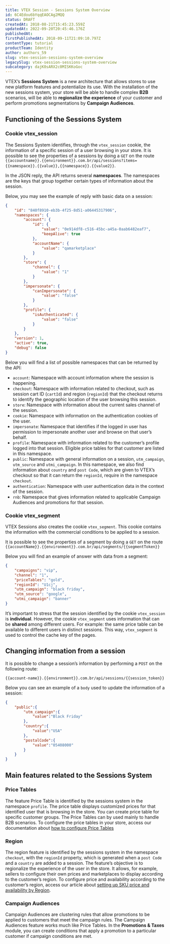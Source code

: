 ```yaml
---
title: VTEX Session - Sessions System Overview 
id: 6C4Edou6bYqqEAOCAg2MQQ
status: DRAFT
createdAt: 2018-08-21T15:45:23.559Z
updatedAt: 2022-09-20T20:45:46.176Z
publishedAt: 
firstPublishedAt: 2018-09-11T21:09:10.797Z
contentType: tutorial
productTeam: Identity
author: authors_59
slug: vtex-session-sessions-system-overview
legacySlug: vtex-session-sessions-system-overview
subcategory: dajK0sARX2c0MISKKoGoc
---
```


VTEX’s __Sessions System__ is a new architecture that allows stores to use new platform features and potentialize its use. With the installation of the new sessions system, your store will be able to handle complex __B2B__ scenarios, will be able to __regionalize the experience__ of your customer and perform promotions segmentations by __Campaign Audiences__.

## Functioning of the Sessions System

### Cookie vtex_session

The Sessions System identifies, through the `vtex_session` cookie, the information of a specific session of a user browsing in your store.
It is possible to see the properties of a sessions by doing a `GET` on the route `{{accountname}}.{{environment}}.com.br/api/sessions?items={{namespace}}.{{value}},{{namespace}}.{{value2}}`.

In the JSON reply, the API returns several __namespaces__. The namespaces are the keys that group together certain types of information about the session.

Below, you may see the example of reply with basic data on a session:

```json
{
    "id": "840f8910-eb3b-4f25-8d51-a06445317906",
    "namespaces": {
        "account": {
            "id": {
                "value": "0e914df8-c516-45bc-a45a-0aab6482eaf7",
                "keepAlive": true
            },
            "accountName": {
                "value": "qamarketplace"
            }
        },
        "store": {
            "channel": {
                "value": "1"
            }
        },
        "impersonate": {
            "canImpersonate": {
                "value": "false"
            }
        },
        "profile": {
            "isAuthenticated": {
                "value": "false"
            }
        }
    },
    "version": 1,
    "active": true,
    "debug": false
}
```

Below you will find a list of possible namespaces that can be returned by the API:

- `account`: Namespace with account information where the session is happening.
- `checkout`: Namespace with information related to checkout, such as session cart ID (`cartId`) and region (`regionId`) that the checkout returns to identify the geographic location of the user browsing this session. 
- `store`: Namespace with information about the current sales channel of the session.
- `cookie`: Namespace with information on the authentication cookies of the user.
- `impersonate`: Namespace that identifies if the logged in user has permission to impersonate another user and browse on that user’s behalf. 
-  `profile`: Namespace with information related to the customer’s profile logged into that session. Eligible price tables for that customer are listed in this namespace.
-  `public`: Namespace with general information on a session, `utm_campaign`, `utm_source` and `utmi_campaign`. In this namespace, we also find information about `country` and `post Code`, which are given to VTEX’s checkout so that it can return the `regionId`, require in the namespace `checkout`.
-  `authentication`: Namespace with user authentication data in the context of the session. 
- `rnb`: Namespace that gives information related to applicable Campaign Audiences and promotions for that session. 

### Cookie vtex_segment

VTEX Sessions also creates the cookie `vtex_segment`. This cookie contains the information with the commercial conditions to be applied to a session.

It is possible to see the properties of a segment by doing a `GET` on the route `{{accountName}}.{{environment}}.com.br/api/segments/{{segmentToken}}`

Below you will find an example of answer with data from a segment:

```json
{
    "campaigns": "vip",
    "channel": "1",
    "priceTables": "gold",
    "regionId": "U1cj",
    "utm_campaign": "black friday",
    "utm_source": "google",
    "utmi_campaign": "banner"
}
```

It’s important to stress that the session identified by the cookie `vtex_session` is __individual__. However, the cookie `vtex_segment` uses information that can be __shared__ among different users. For example: the same price table can be available to different users in distinct sessions. This way, `vtex_segment` is used to control the cache key of the pages.

## Changing information from a session

It is possible to change a session’s information by performing a `POST` on the following route:

`{{account-name}}.{{environment}}.com.br/api/sessions/{{session_token}}`

Below you can see an example of a `body` used to update the information of a session:

```json
{
	"public":{
		"utm_campaign":{
			"value":"Black Friday"
		},
		"country":{
			"value":"USA"
		},
		"postalCode":{
			"value":"05408000"
		}
	}
}
```

## Main features related to the Sessions System 

### Price Tables

The feature Price Table is identified by the sessions system in the namespace `profile`. The price table displays customized prices for that identified user that is browsing in the store. You can create price table for specific customer groups. The Price Tables can by used mainly to handle B2B scenarios. To configure the price tables in your store, access our documentation about [how to configure Price Tables](https://help.vtex.com/en/tutorial/setting-up-price-tables)

### Region

The region feature is identified by the sessions system in the namespace `checkout`, with the `regionId` property, which is generated when a `post Code` and a `country` are added to a session. The feature’s objective is to regionalize the experience of the user in the store. It allows, for example, sellers to configure their own prices and marketplaces to display according to the customer’s region. To configure price and availability according to the customer’s region, access our article about [setting up SKU price and availability by Region](https://help.vtex.com/en/tutorial/%20setting-up-price-and-availability-of-skus-by-region).

### Campaign Audiences

Campaign Audiences are clustering rules that allow promotions to be applied to customers that meet the campaign rules. The Campaign Audiences feature works much like Price Tables. In the **Promotions & Taxes** module, you can create conditions that apply a promotion to a particular customer if campaign conditions are met.

